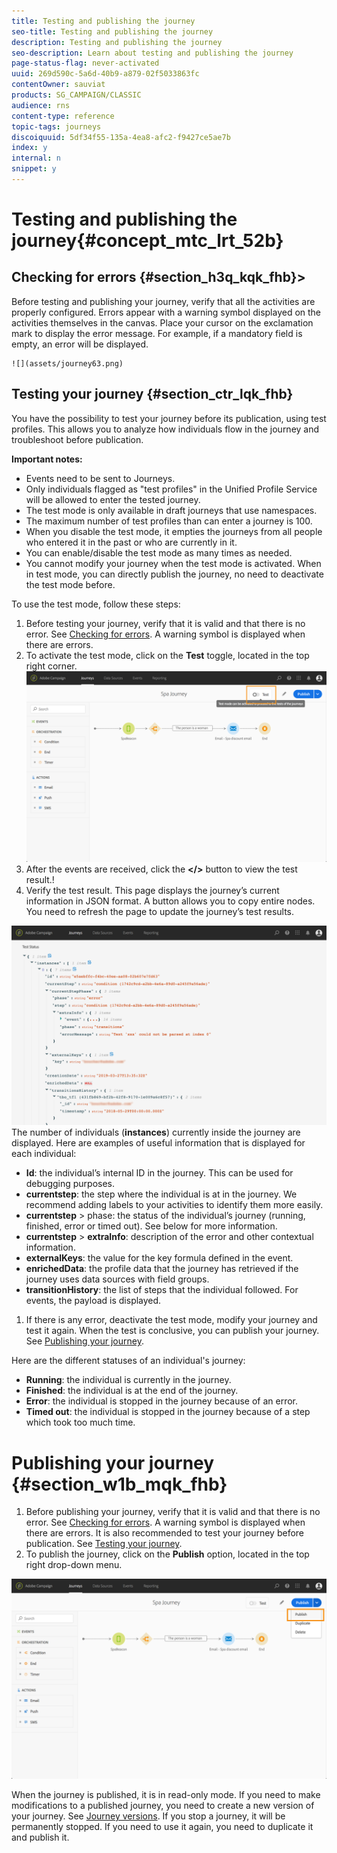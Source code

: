 ```yaml
---
title: Testing and publishing the journey
seo-title: Testing and publishing the journey
description: Testing and publishing the journey
seo-description: Learn about testing and publishing the journey
page-status-flag: never-activated
uuid: 269d590c-5a6d-40b9-a879-02f5033863fc
contentOwner: sauviat
products: SG_CAMPAIGN/CLASSIC
audience: rns
content-type: reference
topic-tags: journeys
discoiquuid: 5df34f55-135a-4ea8-afc2-f9427ce5ae7b
index: y
internal: n
snippet: y
---
```


# Testing and publishing the journey{#concept_mtc_lrt_52b}

## Checking for errors {#section_h3q_kqk_fhb}>

Before testing and publishing your journey, verify that all the activities are properly configured.
Errors appear with a warning symbol displayed on the activities themselves in the canvas. Place your cursor on the exclamation mark to display the error message. For example, if a mandatory field is empty, an error will be displayed. 

    ![](assets/journey63.png)

## Testing your journey {#section_ctr_lqk_fhb}

You have the possibility to test your journey before its publication, using test profiles. This allows you to analyze how individuals flow in the journey and troubleshoot before publication.

**Important notes:**

* Events need to be sent to Journeys.
* Only individuals flagged as "test profiles" in the Unified Profile Service will be allowed to enter the tested journey.
* The test mode is only available in draft journeys that use namespaces.
* The maximum number of test profiles than can enter a journey is 100.
* When you disable the test mode, it empties the journeys from all people who entered it in the past or who are currently in it.
* You can enable/disable the test mode as many times as needed.
* You cannot modify your journey when the test mode is activated. When in test mode, you can directly publish the journey, no need to deactivate the test mode before.

To use the test mode, follow these steps:

1. Before testing your journey, verify that it is valid and that there is no error. See [Checking for errors](#section_h3q_kqk_fhb). A warning symbol is displayed when there are errors.
1. To activate the test mode, click on the **Test** toggle, located in the top right corner.
    ![](assets/journeytest1.png)
1. After the events are received, click the **&lt;/>** button to view the test result.!
    [](assets/journeytest2.png)
1. Verify the test result. This page displays the journey’s current information in JSON format. A button allows you to copy entire nodes. You need to refresh the page to update the journey’s test results. 

![](assets/journeytest3.png)
The number of individuals (__instances__) currently inside the journey are displayed. Here are examples of useful information that is displayed for each individual:
* __Id__: the individual’s internal ID in the journey. This can be used for debugging purposes.
* __currentstep__: the step where the individual is at in the journey. We recommend adding labels to your activities to identify them more easily.
* __currentstep__ > phase: the status of the individual’s journey (running, finished, error or timed out). See below for more information.
* __currentstep__ > __extraInfo__: description of the error and other contextual information.
* __externalKeys__: the value for the key formula defined in the event.
* __enrichedData__: the profile data that the journey has retrieved if the journey uses data sources with field groups.
* __transitionHistory__: the list of steps that the individual followed. For events, the payload is displayed.

1. If there is any error, deactivate the test mode, modify your journey and test it again. When the test is conclusive, you can publish your journey. See [Publishing your journey](#section_w1b_mqk_fhb).

Here are the different statuses of an individual's journey:

* __Running__: the individual is currently in the journey.
* __Finished__: the individual is at the end of the journey.
* __Error__: the individual is stopped in the journey because of an error.
* __Timed out__: the individual is stopped in the journey because of a step which took too much time.

# Publishing your journey {#section_w1b_mqk_fhb}

1. Before publishing your journey, verify that it is valid and that there is no error. See [Checking for errors](#section_h3q_kqk_fhb). A warning symbol is displayed when there are errors. It is also recommended to test your journey before publication. See [Testing your journey](#section_ctr_lqk_fhb).
1. To publish the journey, click on the **Publish** option, located in the top right drop-down menu.

![](assets/journeyuc1_18.png)

When the journey is published, it is in read-only mode. 
If you need to make modifications to a published journey, you need to create a new version of your journey. See [Journey versions](journeyversions.md#concept_ldc_k55_zgb).
If you stop a journey, it will be permanently stopped. If you need to use it again, you need to duplicate it and publish it.

